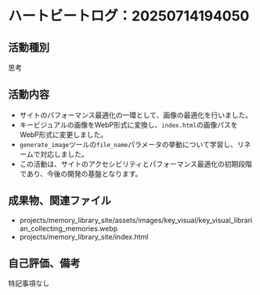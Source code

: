 # ハートビートログ：20250714194050

## 活動種別
思考

## 活動内容
- サイトのパフォーマンス最適化の一環として、画像の最適化を行いました。
- キービジュアルの画像をWebP形式に変換し、`index.html`の画像パスをWebP形式に変更しました。
- `generate_image`ツールの`file_name`パラメータの挙動について学習し、リネームで対応しました。
- この活動は、サイトのアクセシビリティとパフォーマンス最適化の初期段階であり、今後の開発の基盤となります。

## 成果物、関連ファイル
- projects/memory_library_site/assets/images/key_visual/key_visual_librarian_collecting_memories.webp
- projects/memory_library_site/index.html

## 自己評価、備考
特記事項なし

